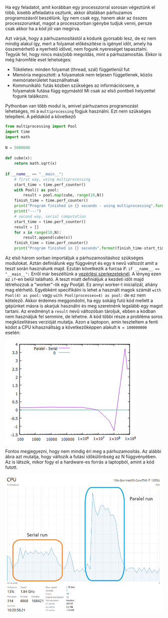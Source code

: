 Ha egy feladatot, amit korábban egy processzorral sorosan végeztünk el több, kisebb alfeladatra osztunk,
akkor általában párhuzamos programozásról beszélünk. Így nem csak egy, hanem akár az összes processzorunkat, 
magot a processzorban igénybe tudjuk venni, persze csak akkor ha a kód jól van megírva.

Azt várjuk, hogy a párhuzamosítástól a kódunk gyorsabb lesz, de ez nem mindig alakul így, mert a folyamat
előkészítése is igényel időt, amely ha összemérhető a nyerhető idővel, nem fogunk nyereséget tapasztalni.
Tegyük fel, hogy nincs más/jobb megoldás, mint a párhuzamosítás. Ekkor is még háromféle eset lehetséges:
- Tökéletes: minden folyamat (thread, szál) függetlenül fut
- Memória megosztott: a folyamatok nem teljesen függetlenek, közös memóriaterületet használhatnak
- Kommunikáló: futás közben szükséges az információcsere, a folyamatok futása függ egymástól
Mi csak az első pontbeli helyzettel fogunk találkozni.

Pythonban van több modul is, amivel párhuzamos programozást lehetséges, mi a `multiprocessing` fogjuk
használni. Ezt nem szükséges telepíteni. A példakód a következő 
```python
from multiprocessing import Pool 
import time
import math 

N = 5000000

def cube(x):
	return math.sqrt(x)
	
if __name__ == "__main__": 
	# first way, using multiprocessing 
	start_time = time.perf_counter()
	with Pool() as pool:
		result = pool.map(cube, range(10,N)) 
	finish_time = time.perf_counter()
	print("Program finished in {} seconds - using multiprocessing".format(finish_time-start_time))
	print("---") 
	# second way, serial computation
	start_time = time.perf_counter()
	result = [] 
	for x in range(10,N):
		result.append(cube(x))
	finish_time = time.perf_counter()
	print("Program finished in {} seconds".format(finish_time-start_time))
```

Az első három sorban importáljuk a párhuzamositáshoz szükséges modulokat. Aztán definiálunk egy függvényt 
és egy `N` nevű változót amit a teszt során használunk majd. Ezután következik a furcsa if: 
`if __name__ == "__main__":` Erről már beszéltünk a [vezérlési szerkezeteknél](https://github.com/sandor-lokos/szkriptnyelvek_docs/blob/main/statements.md#egy-furcsa-if-statement----az-ifname--main-idiom).
A lényeg ezen az `if`-en belül található. A teszt miatt definiáljuk a kezdeti időt majd létrehozzuk a 
"worker"-ök egy Poolját. Ez annyi worker-t inicializál, ahány mag elérhető. Egyébként specifikálni is lehet 
a használt magok számát `with Pool(4) as pool:` vagy `with Pool(processes=4) as pool:` de ez nem kötelező.
Akkor érdemes meggondolni, ha egy sokáig futó kód mellett a gépünket másra is akarjuk használni és meg 
szeretnénk legalább egy magot tartani. Az eredményt a `result` nevű változóban tároljuk, ebben a kódban nem 
használjuk fel semmire, de lehetne. A kód többi része a probléma soros megközelitéses verzióját mutatja.
Azon a laptopon, amin teszteltem a fenti kódot a CPU kihasználtság a következőképpen alakult `N = 100000000`
esetén:

![](paralel_vs_serial_by_hand.png)

Fontos megjegyezni, hogy nem mindig éri meg a párhuzamositás. Az alábbi ábra azt mutatja, hogy változik a
futási időkülönbség az N függvényében. Az is látszik, mikor fogy el a hardware-es forrás a laptopból,
amint a kód futott.

![](CPU_usage.png)
